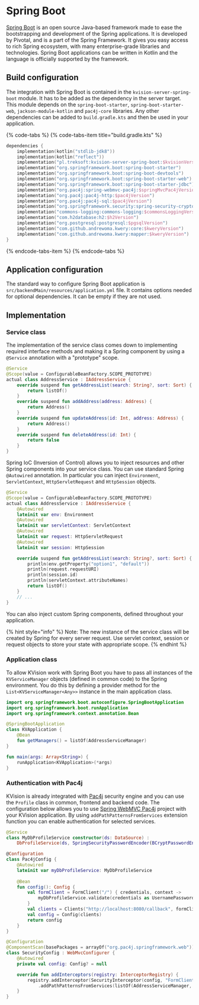 # Spring Boot

[Spring Boot](https://spring.io/projects/spring-boot) is an open source Java-based framework made to ease the bootstrapping and development of the Spring applications. It is developed by Pivotal, and is a part of the Spring Framework. It gives you easy access to rich Spring ecosystem, with many enterprise-grade libraries and technologies. Spring Boot applications can be written in Kotlin and the language is officially supported by the framework.

## Build configuration

The integration with Spring Boot is contained in the `kvision-server-spring-boot` module. It has to be added as the dependency in the server target. This module depends on the `spring-boot-starter`, `spring-boot-starter-web`, `jackson-module-kotlin` and `pac4j-core` libraries. Any other dependencies can be added to `build.gradle.kts` and then be used in your application.

{% code-tabs %}
{% code-tabs-item title="build.gradle.kts" %}
```kotlin
dependencies {
    implementation(kotlin("stdlib-jdk8"))
    implementation(kotlin("reflect"))
    implementation("pl.treksoft:kvision-server-spring-boot:$kvisionVersion")
    implementation("org.springframework.boot:spring-boot-starter")
    implementation("org.springframework.boot:spring-boot-devtools")
    implementation("org.springframework.boot:spring-boot-starter-web")
    implementation("org.springframework.boot:spring-boot-starter-jdbc")
    implementation("org.pac4j:spring-webmvc-pac4j:$springMvcPac4jVersion")
    implementation("org.pac4j:pac4j-http:$pac4jVersion")
    implementation("org.pac4j:pac4j-sql:$pac4jVersion")
    implementation("org.springframework.security:spring-security-crypto:$springSecurityCryptoVersion")
    implementation("commons-logging:commons-logging:$commonsLoggingVersion")
    implementation("com.h2database:h2:$h2Version")
    implementation("org.postgresql:postgresql:$pgsqlVersion")
    implementation("com.github.andrewoma.kwery:core:$kweryVersion")
    implementation("com.github.andrewoma.kwery:mapper:$kweryVersion")
}
```
{% endcode-tabs-item %}
{% endcode-tabs %}

## Application configuration

The standard way to configure Spring Boot application is `src/backendMain/resources/application.yml` file. It contains options needed for optional dependencies. It can be empty if they are not used.

## Implementation

### Service class

The implementation of the service class comes down to implementing required interface methods and making it a Spring component by using a `@Service` annotation with a "prototype" scope. 

```kotlin
@Service
@Scope(value = ConfigurableBeanFactory.SCOPE_PROTOTYPE)
actual class AddressService : IAddressService {
    override suspend fun getAddressList(search: String?, sort: Sort) {
        return listOf()
    }
    override suspend fun addAddress(address: Address) {
        return Address()
    }
    override suspend fun updateAddress(id: Int, address: Address) {
        return Address()
    }
    override suspend fun deleteAddress(id: Int) {
        return false
    }
}
```

Spring IoC \(Inversion of Control\) allows you to inject resources and other Spring components into your service class. You can use standard Spring `@Autowired` annotation. In particular you can inject `Environment`, `ServletContext`, `HttpServletRequest` and `HttpSession` objects.

```kotlin
@Service
@Scope(value = ConfigurableBeanFactory.SCOPE_PROTOTYPE)
actual class AddressService : IAddressService {
    @Autowired
    lateinit var env: Environment
    @Autowired
    lateinit var servletContext: ServletContext
    @Autowired
    lateinit var request: HttpServletRequest
    @Autowired
    lateinit var session: HttpSession

    override suspend fun getAddressList(search: String?, sort: Sort) {
        println(env.getProperty("option1", "default"))
        println(request.requestURI)
        println(session.id)
        println(servletContext.attributeNames)
        return listOf()
    }
    // ...
}
```

You can also inject custom Spring components, defined throughout your application.

{% hint style="info" %}
Note: The new instance of the service class will be created by Spring for every server request. Use servlet context, session or request objects to store your state with appropriate scope.
{% endhint %}

### Application class

To allow KVision work with Spring Boot you have to pass all instances of the `KVServiceManager` objects \(defined in common code\) to the Spring environment. You do this by defining a provider method for the `List<KVServiceManager<Any>>` instance in the main application class.

```kotlin
import org.springframework.boot.autoconfigure.SpringBootApplication
import org.springframework.boot.runApplication
import org.springframework.context.annotation.Bean

@SpringBootApplication
class KVApplication {
    @Bean
    fun getManagers() = listOf(AddressServiceManager)
}

fun main(args: Array<String>) {
    runApplication<KVApplication>(*args)
}
```

### Authentication with Pac4j

KVision is already integrated with [Pac4j](https://www.pac4j.org/) security engine and you can use the `Profile` class in common, frontend and backend code. The configuration below allows you to use [Spring WebMVC Pac4j](https://github.com/pac4j/spring-webmvc-pac4j) project with your KVision application. By using `addPathPatternsFromServices` extension function you can enable authentication for selected services.

```kotlin
@Service
class MyDbProfileService constructor(ds: DataSource) :
    DbProfileService(ds, SpringSecurityPasswordEncoder(BCryptPasswordEncoder()))

@Configuration
class Pac4jConfig {
    @Autowired
    lateinit var myDbProfileService: MyDbProfileService
    
    @Bean
    fun config(): Config {
        val formClient = FormClient("/") { credentials, context ->
            myDbProfileService.validate(credentials as UsernamePasswordCredentials, context)
        }
        val clients = Clients("http://localhost:8080/callback", formClient)
        val config = Config(clients)
        return config
    }
}

@Configuration
@ComponentScan(basePackages = arrayOf("org.pac4j.springframework.web"))
class SecurityConfig : WebMvcConfigurer {
    @Autowired
    private val config: Config? = null

    override fun addInterceptors(registry: InterceptorRegistry) {
        registry.addInterceptor(SecurityInterceptor(config, "FormClient"))
            .addPathPatternsFromServices(listOf(AddressServiceManager, ProfileServiceManager))
    }
}
```

